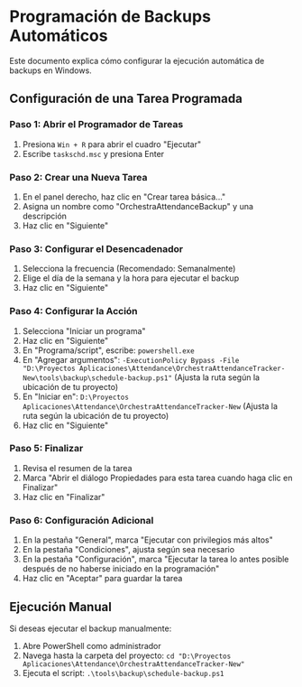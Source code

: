 # Programación de Backups Automáticos

Este documento explica cómo configurar la ejecución automática de backups en Windows.

## Configuración de una Tarea Programada

### Paso 1: Abrir el Programador de Tareas
1. Presiona `Win + R` para abrir el cuadro "Ejecutar"
2. Escribe `taskschd.msc` y presiona Enter

### Paso 2: Crear una Nueva Tarea
1. En el panel derecho, haz clic en "Crear tarea básica..."
2. Asigna un nombre como "OrchestraAttendanceBackup" y una descripción
3. Haz clic en "Siguiente"

### Paso 3: Configurar el Desencadenador
1. Selecciona la frecuencia (Recomendado: Semanalmente)
2. Elige el día de la semana y la hora para ejecutar el backup
3. Haz clic en "Siguiente"

### Paso 4: Configurar la Acción
1. Selecciona "Iniciar un programa"
2. Haz clic en "Siguiente"
3. En "Programa/script", escribe: `powershell.exe`
4. En "Agregar argumentos": `-ExecutionPolicy Bypass -File "D:\Proyectos Aplicaciones\Attendance\OrchestraAttendanceTracker-New\tools\backup\schedule-backup.ps1"`
   (Ajusta la ruta según la ubicación de tu proyecto)
5. En "Iniciar en": `D:\Proyectos Aplicaciones\Attendance\OrchestraAttendanceTracker-New`
   (Ajusta la ruta según la ubicación de tu proyecto)
6. Haz clic en "Siguiente"

### Paso 5: Finalizar
1. Revisa el resumen de la tarea
2. Marca "Abrir el diálogo Propiedades para esta tarea cuando haga clic en Finalizar"
3. Haz clic en "Finalizar"

### Paso 6: Configuración Adicional
1. En la pestaña "General", marca "Ejecutar con privilegios más altos"
2. En la pestaña "Condiciones", ajusta según sea necesario
3. En la pestaña "Configuración", marca "Ejecutar la tarea lo antes posible después de no haberse iniciado en la programación"
4. Haz clic en "Aceptar" para guardar la tarea

## Ejecución Manual

Si deseas ejecutar el backup manualmente:

1. Abre PowerShell como administrador
2. Navega hasta la carpeta del proyecto: `cd "D:\Proyectos Aplicaciones\Attendance\OrchestraAttendanceTracker-New"`
3. Ejecuta el script: `.\tools\backup\schedule-backup.ps1` 